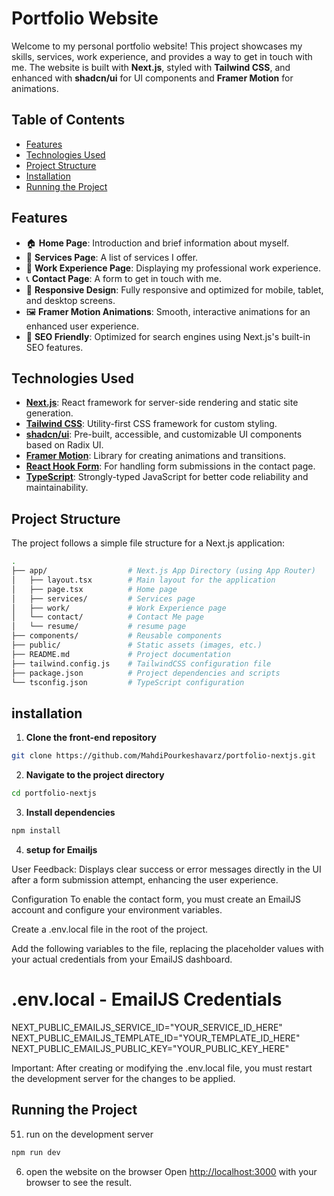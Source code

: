 # Portfolio Website

Welcome to my personal portfolio website! This project showcases my skills, services, work experience, and provides a way to get in touch with me. The website is built with **Next.js**, styled with **Tailwind CSS**, and enhanced with **shadcn/ui** for UI components and **Framer Motion** for animations.

## Table of Contents

- [Features](#features)
- [Technologies Used](#technologies-used)
- [Project Structure](#project-structure)
- [Installation](#installation)
- [Running the Project](#running-the-project)

## Features

- 🏠 **Home Page**: Introduction and brief information about myself.
- 💼 **Services Page**: A list of services I offer.
- 🧳 **Work Experience Page**: Displaying my professional work experience.
- 📞 **Contact Page**: A form to get in touch with me.
- 🎨 **Responsive Design**: Fully responsive and optimized for mobile, tablet, and desktop screens.
- 🖼️ **Framer Motion Animations**: Smooth, interactive animations for an enhanced user experience.
- 🎯 **SEO Friendly**: Optimized for search engines using Next.js's built-in SEO features.

## Technologies Used

- **[Next.js](https://nextjs.org/)**: React framework for server-side rendering and static site generation.
- **[Tailwind CSS](https://tailwindcss.com/)**: Utility-first CSS framework for custom styling.
- **[shadcn/ui](https://ui.shadcn.dev/)**: Pre-built, accessible, and customizable UI components based on Radix UI.
- **[Framer Motion](https://www.framer.com/motion/)**: Library for creating animations and transitions.
- **[React Hook Form](https://react-hook-form.com/)**: For handling form submissions in the contact page.
- **[TypeScript](https://www.typescriptlang.org/)**: Strongly-typed JavaScript for better code reliability and maintainability.

## Project Structure

The project follows a simple file structure for a Next.js application:

```bash
.
├── app/                  # Next.js App Directory (using App Router)
│   ├── layout.tsx        # Main layout for the application
│   ├── page.tsx          # Home page
│   ├── services/         # Services page
│   ├── work/             # Work Experience page
│   └── contact/          # Contact Me page
│   └── resume/           # resume page
├── components/           # Reusable components
├── public/               # Static assets (images, etc.)
├── README.md             # Project documentation
├── tailwind.config.js    # TailwindCSS configuration file
├── package.json          # Project dependencies and scripts
└── tsconfig.json         # TypeScript configuration
```

## installation

1. **Clone the front-end repository**

```bash
git clone https://github.com/MahdiPourkeshavarz/portfolio-nextjs.git
```

2. **Navigate to the project directory**

```bash
cd portfolio-nextjs
```

3. **Install dependencies**

```bash
npm install
```

4. **setup for Emailjs**

User Feedback: Displays clear success or error messages directly in the UI after a form submission attempt, enhancing the user experience.

Configuration
To enable the contact form, you must create an EmailJS account and configure your environment variables.

Create a .env.local file in the root of the project.

Add the following variables to the file, replacing the placeholder values with your actual credentials from your EmailJS dashboard.

# .env.local - EmailJS Credentials

NEXT_PUBLIC_EMAILJS_SERVICE_ID="YOUR_SERVICE_ID_HERE"
NEXT_PUBLIC_EMAILJS_TEMPLATE_ID="YOUR_TEMPLATE_ID_HERE"
NEXT_PUBLIC_EMAILJS_PUBLIC_KEY="YOUR_PUBLIC_KEY_HERE"

Important: After creating or modifying the .env.local file, you must restart the development server for the changes to be applied.

## Running the Project

51. run on the development server

```bash
npm run dev
```

6. open the website on the browser
   Open [http://localhost:3000](http://localhost:3000) with your browser to see the result.
